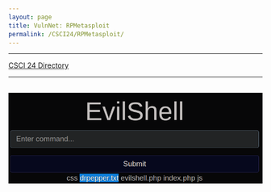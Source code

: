 ```yaml
---
layout: page
title: VulnNet: RPMetasploit
permalink: /CSCI24/RPMetasploit/
---
```


---

[CSCI 24 Directory](https://zacvr.github.io/CSCI24/)
<br/>

---
<br/>

<img src="/images/CSCI24/OWASPTop10/Task 5 Q1.png">
